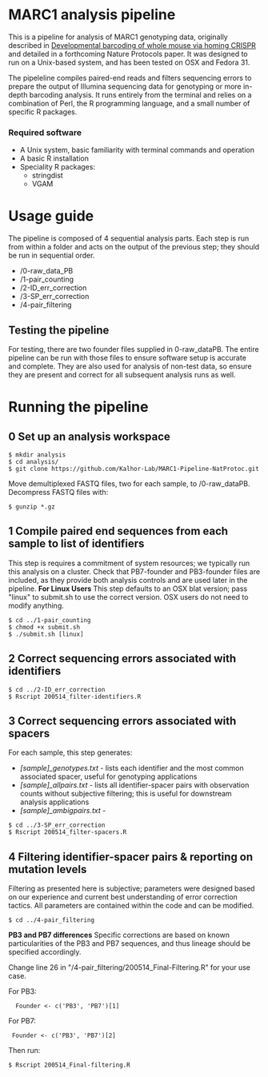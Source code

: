 # MARC1 analysis pipeline

This is a pipeline for analysis of MARC1 genotyping data, originally described in [Developmental barcoding of whole mouse via homing CRISPR](https://science.sciencemag.org/content/361/6405/eaat9804.long) and detailed in a forthcoming Nature Protocols paper. It was designed to run on a Unix-based system, and has been tested on OSX and Fedora 31. 

The pipeleline compiles paired-end reads and filters sequencing errors to prepare the output of Illumina sequencing data for genotyping or more in-depth barcoding analysis. It runs entirely from the terminal and relies on a combination of Perl, the R programming language, and a small number of specific R packages.

### Required software

* A Unix system, basic familiarity with terminal commands and operation
* A basic R installation
* Speciality R packages:
  - stringdist
  - VGAM

# Usage guide

The pipeline is composed of 4 sequential analysis parts. Each step is run from within a folder and acts on the output of the previous step; they should be run in sequential order.

* /0-raw_data_PB  
* /1-pair_counting 
* /2-ID_err_correction
* /3-SP_err_correction  
* /4-pair_filtering 

## Testing the pipeline
For testing, there are two founder files supplied in 0-raw_dataPB. The entire pipeline can be run with those files to ensure software setup is accurate and complete. They are also used for analysis of non-test data, so ensure they are present and correct for all subsequent analysis runs as well.

# Running the pipeline

## 0 Set up an analysis workspace
  ```
 $ mkdir analysis 
 $ cd analysis/
 $ git clone https://github.com/Kalhor-Lab/MARC1-Pipeline-NatProtoc.git
 ```

Move demultiplexed FASTQ files, two for each sample, to /0-raw_dataPB. Decompress FASTQ files with:
 ```
 $ gunzip *.gz
 ```
## 1 Compile paired end sequences from each sample to list of identifiers
This step is requires a commitment of system resources; we typically run this analysis on a cluster. Check that PB7-founder and PB3-founder files are included, as they provide both analysis controls and are used later in the pipeline. 
**For Linux Users** This step defaults to an OSX blat version; pass "linux" to submit.sh to use the correct version. OSX users do not need to modify anything.

  ```
  $ cd ../1-pair_counting
  $ chmod +x submit.sh
  $ ./submit.sh [linux]
  ```
## 2 Correct sequencing errors associated with identifiers 

  ```
  $ cd ../2-ID_err_correction
  $ Rscript 200514_filter-identifiers.R
  ```

## 3 Correct sequencing errors associated with spacers

For each sample, this step generates: 
  * _[sample]\_genotypes.txt_  - lists each identifier and the most common associated spacer, useful for genotyping applications
  * _[sample]\_allpairs.txt_  - lists all identifier-spacer pairs with observation counts without subjective filtering; this is useful for downstream analysis applications
  * _[sample]\_ambigpairs.txt_ - 
 
  ```
  $ cd ../3-SP_err_correction
  $ Rscript 200514_filter-spacers.R
  ```
  
## 4 Filtering identifier-spacer pairs & reporting on mutation levels

Filtering as presented here is subjective; parameters were designed based on our experience and current best understanding of error correction tactics. All parameters are contained within the code and can be modified.

  ```  
  $ cd ../4-pair_filtering
  ```
**PB3 and PB7 differences** Specific corrections are based on known particularities of the PB3 and PB7 sequences, and thus lineage should be specified accordingly. 

Change line 26 in "/4-pair_filtering/200514_Final-Filtering.R" for your use case.

For PB3:
```
  Founder <- c('PB3', 'PB7')[1]                   
  ```
 For PB7:
 ```
  Founder <- c('PB3', 'PB7')[2]                   
  ```
  
Then run:
  ```
  $ Rscript 200514_Final-filtering.R
  ```
  
